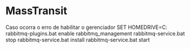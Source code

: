 # MassTransit


Caso ocorra o erro de habilitar o gerenciador
SET HOMEDRIVE=C:
rabbitmq-plugins.bat enable rabbitmq_management
rabbitmq-service.bat stop
rabbitmq-service.bat install
rabbitmq-service.bat start
